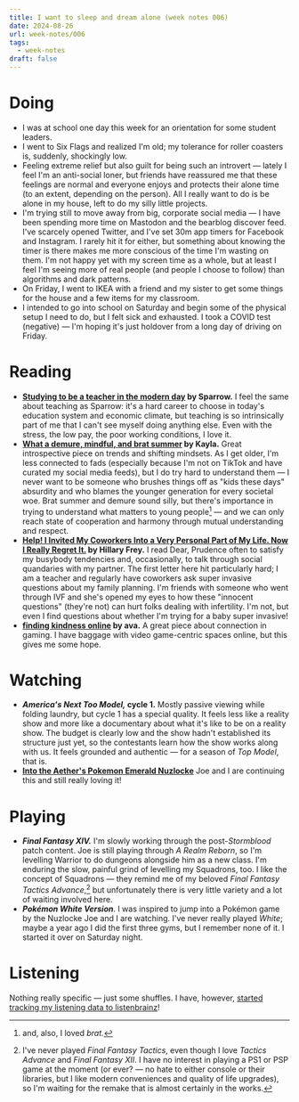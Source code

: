 ```yaml
---
title: I want to sleep and dream alone (week notes 006)
date: 2024-08-26
url: week-notes/006
tags:
  - week-notes
draft: false
---
```

# Doing
* I was at school one day this week for an orientation for some student leaders. 
* I went to Six Flags and realized I'm old; my tolerance for roller coasters is, suddenly, shockingly low.
* Feeling extreme relief but also guilt for being such an introvert — lately I feel I'm an anti-social loner, but friends have reassured me that these feelings are normal and everyone enjoys and protects their alone time (to an extent, depending on the person). All I really want to do is be alone in my house, left to do my silly little projects.
* I'm trying still to move away from big, corporate social media — I have been spending more time on Mastodon and the bearblog discover feed. I've scarcely opened Twitter, and I've set 30m app timers for Facebook and Instagram. I rarely hit it for either, but something about knowing the timer is there makes me more conscious of the time I'm wasting on them. I'm not happy yet with my screen time as a whole, but at least I feel I'm seeing more of real people (and people I choose to follow) than algorithms and dark patterns.
* On Friday, I went to IKEA with a friend and my sister to get some things for the house and a few items for my classroom.
* I intended to go into school on Saturday and begin some of the physical setup I need to do, but I felt sick and exhausted. I took a COVID test (negative) — I'm hoping it's just holdover from a long day of driving on Friday.
# Reading
* **[Studying to be a teacher in the modern day](https://a-demain.bearblog.dev/studying-to-be-a-teacher-in-the-modern-day/) by Sparrow.** I feel the same about teaching as Sparrow: it's a hard career to choose in today's education system and economic climate, but teaching is so intrinsically part of me that I can't see myself doing anything else. Even with the stress, the low pay, the poor working conditions, I love it.
* **[What a demure, mindful, and brat summer](https://marblethoughts.bearblog.dev/what-a-demure-mindful-and-brat-summer/) by Kayla.** Great introspective piece on trends and shifting mindsets. As I get older, I'm less connected to fads (especially because I'm not on TikTok and have curated my social media feeds), but I do try hard to understand them — I never want to be someone who brushes things off as "kids these days" absurdity and who blames the younger generation for every societal woe. Brat summer and demure sound silly, but there's importance in trying to understand what matters to young people[^1] — and we can only reach state of cooperation and harmony through mutual understanding and respect.
* **[Help! I Invited My Coworkers Into a Very Personal Part of My Life. Now I Really Regret It.](https://slate.com/advice/2024/08/dear-prudence-coworkers-too-personal.html) by Hillary Frey.** I read Dear, Prudence often to satisfy my busybody tendencies and, occasionally, to talk through social quandaries with my partner. The first letter here hit particularly hard; I am a teacher and regularly have coworkers ask super invasive questions about my family planning. I'm friends with someone who went through IVF and she's opened my eyes to how these "innocent questions" (they're not) can hurt folks dealing with infertility. I'm not, but even I find questions about whether I'm trying for a baby super invasive!
* **[finding kindness online](https://blog.avas.space/kindness-online/) by ava.** A great piece about connection in gaming. I have baggage with video game-centric spaces online, but this gives me some hope.
# Watching
* **_America's Next Too Model,_ cycle 1.** Mostly passive viewing while folding laundry, but cycle 1 has a special quality. It feels less like a reality show and more like a documentary about what it's like to be on a reality show. The budget is clearly low and the show hadn't established its structure just yet, so the contestants learn how the show works along with us. It feels grounded and authentic — for a season of _Top Model_, that is.
* **[Into the Aether's Pokemon Emerald Nuzlocke](https://www.youtube.com/watch?v=1bYvqnTvUCg&list=PLe_AuQUfBKl5R3Sc7Erpq3Y2me6q6uZ0R)** Joe and I are continuing this and still really loving it!
# Playing
* **_Final Fantasy XIV._** I'm slowly working through the post-_Stormblood_ patch content. Joe is still playing through _A Realm Reborn_, so I'm levelling Warrior to do dungeons alongside him as a new class. I'm enduring the slow, painful grind of levelling my Squadrons, too. I like the concept of Squadrons — they remind me of my beloved _Final Fantasy Tactics Advance_,[^2] but unfortunately there is very little variety and a lot of waiting involved here.
* **_Pokémon White Version_**. I was inspired to jump into a Pokémon game by the Nuzlocke Joe and I are watching. I've never really played _White_; maybe a year ago I did the first three gyms, but I remember none of it. I started it over on Saturday night.
# Listening
Nothing really specific — just some shuffles. I have, however, [started tracking my listening data to listenbrainz](https://listenbrainz.org/user/babyspace/)!

[^1]: and, also, I loved *brat.*
[^2]: I've never played _Final Fantasy Tactics_, even though I love _Tactics Advance_ and _Final Fantasy XII_. I have no interest in playing a PS1 or PSP game at the moment (or ever? — no hate to either console or their libraries, but I like modern conveniences and quality of life upgrades), so I'm waiting for the remake that is almost certainly in the works.